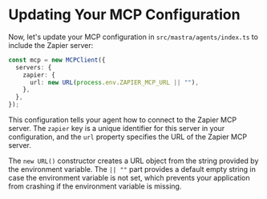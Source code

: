 # Updating Your MCP Configuration

Now, let's update your MCP configuration in `src/mastra/agents/index.ts` to include the Zapier server:

```typescript
const mcp = new MCPClient({
  servers: {
    zapier: {
      url: new URL(process.env.ZAPIER_MCP_URL || ""),
    },
  },
});
```

This configuration tells your agent how to connect to the Zapier MCP server. The `zapier` key is a unique identifier for this server in your configuration, and the `url` property specifies the URL of the Zapier MCP server.

The `new URL()` constructor creates a URL object from the string provided by the environment variable. The `|| ""` part provides a default empty string in case the environment variable is not set, which prevents your application from crashing if the environment variable is missing.
